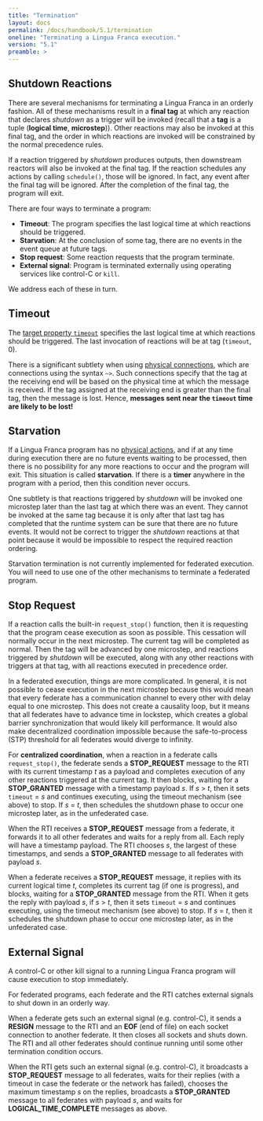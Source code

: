 ```yaml
---
title: "Termination"
layout: docs
permalink: /docs/handbook/5.1/termination
oneline: "Terminating a Lingua Franca execution."
version: "5.1"
preamble: >
---
```


## Shutdown Reactions

There are several mechanisms for terminating a Lingua Franca in an orderly fashion.
All of these mechanisms result in a **final tag** at which any reaction that declares $shutdown$ as a trigger will be invoked (recall that a **tag** is a tuple (**logical time**, **microstep**)). Other reactions may also be invoked at this final tag, and the order in which reactions are invoked will be constrained by the normal precedence rules.

If a reaction triggered by $shutdown$ produces outputs, then downstream reactors will also be invoked at the final tag. If the reaction schedules any actions by calling `schedule()`, those will be ignored. In fact, any event after the final tag will be ignored. After the completion of the final tag, the program will exit.

There are four ways to terminate a program:

- **Timeout**: The program specifies the last logical time at which reactions should be triggered.
- **Starvation**: At the conclusion of some tag, there are no events in the event queue at future tags.
- **Stop request**: Some reaction requests that the program terminate.
- **External signal**: Program is terminated externally using operating services like control-C or `kill`.

We address each of these in turn.

## Timeout

The [target property `timeout`](/docs/handbook/target-declaration#timeout) specifies the last logical time at which reactions should be triggered. The last invocation of reactions will be at tag (`timeout`, 0).

There is a significant subtlety when using [physical connections](/docs/handbook/composing-reactors#physical-connections), which are connections using the syntax `~>`. Such connections specify that the tag at the receiving end will be based on the physical time at which the message is received. If the tag assigned at the receiving end is greater than the final tag, then the message is lost. Hence, **messages sent near the `timeout` time are likely to be lost!**

## Starvation

If a Lingua Franca program has no [physical actions](/docs/handbook/actions#physical-actions), and if at any time during execution there are no future events waiting to be processed, then there is no possibility for any more reactions to occur and the program will exit. This situation is called **starvation**. If there is a **timer** anywhere in the program with a period, then this condition never occurs.

One subtlety is that reactions triggered by $shutdown$ will be invoked one microstep later than the last tag at which there was an event. They cannot be invoked at the same tag because it is only after that last tag has completed that the runtime system can be sure that there are no future events. It would not be correct to trigger the $shutdown$ reactions at that point because it would be impossible to respect the required reaction ordering.

<div class="lf-c lf-py lf-ts">

Starvation termination is not currently implemented for federated execution. You will need to use one of the other mechanisms to terminate a federated program.

</div>

## Stop Request

If a reaction calls the built-in `request_stop()` function, then it is requesting that the program cease execution as soon as possible. This cessation will normally occur in the next microstep. The current tag will be completed as normal. Then the tag will be advanced by one microstep, and reactions triggered by $shutdown$ will be executed, along with any other reactions with triggers at that tag, with all reactions executed in precedence order.

<div class="lf-c lf-py lf-ts">

In a federated execution, things are more complicated. In general, it is not possible to cease execution in the next microstep because this would mean that every federate has a communication channel to every other with delay equal to one microstep. This does not create a causality loop, but it means that all federates have to advance time in lockstep, which creates a global barrier synchronization that would likely kill performance. It would also make decentralized coordination impossible because the safe-to-process (STP) threshold for all federates would diverge to infinity.

For **centralized coordination**, when a reaction in a federate calls `request_stop()`, the federate sends a **STOP_REQUEST** message to the RTI with its current timestamp _t_ as a payload and completes execution of any other reactions triggered at the current tag. It then blocks, waiting for a **STOP_GRANTED** message with a timestamp payload _s_. If _s_ > _t_, then it sets `timeout` = _s_ and continues executing, using the timeout mechanism (see above) to stop. If _s_ = _t_, then schedules the shutdown phase to occur one microstep later, as in the unfederated case.

When the RTI receives a **STOP_REQUEST** message from a federate, it forwards it to all other federates and waits for a reply from all. Each reply will have a timestamp payload. The RTI chooses _s_, the largest of these timestamps, and sends a **STOP_GRANTED** message to all federates with payload _s_.

When a federate receives a **STOP_REQUEST** message, it replies with its current logical time _t_, completes its current tag (if one is progress), and blocks, waiting for a **STOP_GRANTED** message from the RTI. When it gets the reply with payload _s_, if _s_ > _t_, then it sets `timeout` = _s_ and continues executing, using the timeout mechanism (see above) to stop. If _s_ = _t_, then it schedules the shutdown phase to occur one microstep later, as in the unfederated case.

</div>

## External Signal

A control-C or other kill signal to a running Lingua Franca program will cause execution to stop immediately.

<div class="lf-c lf-py lf-ts">

For federated programs, each federate and the RTI catches external signals to shut down in an orderly way.

When a federate gets such an external signal (e.g. control-C), it sends a **RESIGN** message to the RTI and an **EOF** (end of file) on each socket connection to another federate. It then closes all sockets and shuts down. The RTI and all other federates should continue running until some other termination condition occurs.

When the RTI gets such an external signal (e.g. control-C), it broadcasts a **STOP_REQUEST** message to all federates, waits for their replies (with a timeout in case the federate or the network has failed), chooses the maximum timestamp _s_ on the replies, broadcasts a **STOP_GRANTED** message to all federates with payload _s_, and waits for **LOGICAL_TIME_COMPLETE** messages as above.

</div>

